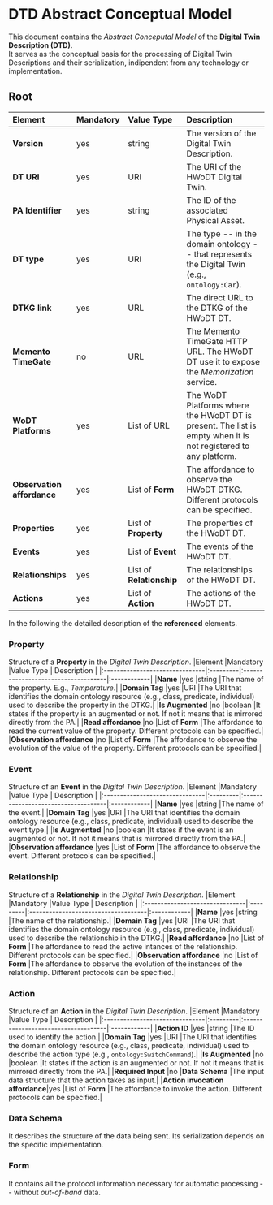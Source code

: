 # DTD Abstract Conceptual Model
This document contains the *Abstract Conceputal Model* of the **Digital Twin Description (DTD)**. \
It serves as the conceptual basis for the processing of Digital Twin Descriptions and their serialization, indipendent from any technology or implementation.

## Root

|Element                         |Mandatory |Value Type                           | Description |
|:-------------------------------|:---------|:------------------------------------|:------------|
|**Version**                     |yes       |string                               |The version of the Digital Twin Description.|
|**DT URI**                      |yes       |URI                                  |The URI of the HWoDT Digital Twin.|
|**PA Identifier**               |yes       |string                               |The ID of the associated Physical Asset.|
|**DT type**                     |yes       |URI                                  |The type -- in the domain ontology -- that represents the Digital Twin (e.g., `ontology:Car`).|
|**DTKG link**                   |yes       |URL                                  |The direct URL to the DTKG of the HWoDT DT.|
|**Memento TimeGate**            |no        |URL                                  |The Memento TimeGate HTTP URL. The HWoDT DT use it to expose the *Memorization* service.|
|**WoDT Platforms**              |yes       |List of URL                          |The WoDT Platforms where the HWoDT DT is present. The list is empty when it is not registered to any platform.|
|**Observation affordance**      |yes       |List of **Form**                     |The affordance to observe the HWoDT DTKG. Different protocols can be specified.|
|**Properties**                  |yes       |List of **Property**                 |The properties of the HWoDT DT.|
|**Events**                      |yes       |List of **Event**                    |The events of the HWoDT DT.|
|**Relationships**               |yes       |List of **Relationship**             |The relationships of the HWoDT DT.|
|**Actions**                     |yes       |List of **Action**                   |The actions of the HWoDT DT.|

In the following the detailed description of the **referenced** elements.
### Property
Structure of a **Property** in the *Digital Twin Description*.
|Element                         |Mandatory |Value Type                           | Description |
|:-------------------------------|:---------|:------------------------------------|:------------|
|**Name**                        |yes       |string                               |The name of the property. E.g., *Temperature*.|
|**Domain Tag**                  |yes       |URI                                  |The URI that identifies the domain ontology resource (e.g., class, predicate, individual) used to describe the property in the DTKG.|
|**Is Augmented**                |no        |boolean                              |It states if the property is an augmented or not. If not it means that is mirrored directly from the PA.|
|**Read affordance**             |no        |List of **Form**                     |The affordance to read the current value of the property. Different protocols can be specified.|
|**Observation affordance**      |no        |List of **Form**                     |The affordance to observe the evolution of the value of the property. Different protocols can be specified.|

### Event
Structure of an **Event** in the *Digital Twin Description*.
|Element                         |Mandatory |Value Type                           | Description |
|:-------------------------------|:---------|:------------------------------------|:------------|
|**Name**                        |yes       |string                               |The name of the event.|
|**Domain Tag**                  |yes       |URI                                  |The URI that identifies the domain ontology resource (e.g., class, predicate, individual) used to describe the event type.|
|**Is Augmented**                |no        |boolean                              |It states if the event is an augmented or not. If not it means that is mirrored directly from the PA.|
|**Observation affordance**      |yes        |List of **Form**                    |The affordance to observe the event. Different protocols can be specified.|

### Relationship
Structure of a **Relationship** in the *Digital Twin Description*.
|Element                         |Mandatory |Value Type                           | Description |
|:-------------------------------|:---------|:------------------------------------|:------------|
|**Name**                        |yes       |string                               |The name of the relationship.|
|**Domain Tag**                  |yes       |URI                                  |The URI that identifies the domain ontology resource (e.g., class, predicate, individual) used to describe the relationship in the DTKG.|
|**Read affordance**             |no        |List of **Form**                     |The affordance to read the active intances of the relationship. Different protocols can be specified.|
|**Observation affordance**      |no        |List of **Form**                     |The affordance to observe the evolution of the instances of the relationship. Different protocols can be specified.|

### Action
Structure of an **Action** in the *Digital Twin Description*.
|Element                         |Mandatory |Value Type                           | Description |
|:-------------------------------|:---------|:------------------------------------|:------------|
|**Action ID**                   |yes       |string                               |The ID used to identify the action.|
|**Domain Tag**                  |yes       |URI                                  |The URI that identifies the domain ontology resource (e.g., class, predicate, individual) used to describe the action type (e.g., `ontology:SwitchCommand`).|
|**Is Augmented**                |no        |boolean                              |It states if the action is an augmented or not. If not it means that is mirrored directly from the PA.|
|**Required Input**              |no        |**Data Schema**                      |The input data structure that the action takes as input.|
|**Action invocation affordance**|yes       |List of **Form**                     |The affordance to invoke the action. Different protocols can be specified.|


### Data Schema
It describes the structure of the data being sent. Its serialization depends on the specific implementation.

### Form
It contains all the protocol information necessary for automatic processing -- without *out-of-band* data.